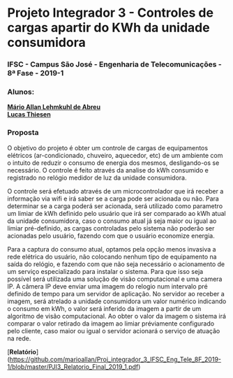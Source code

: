 # Projeto Integrador 3 - Controles de cargas apartir do KWh da unidade consumidora

### IFSC - Campus São José - Engenharia de Telecomunicações - 8ª Fase - 2019-1 

### Alunos: 
[**Mário Allan Lehmkuhl de Abreu**](https://bit.ly/3iAEHkJ)\
[**Lucas Thiesen**](https://bit.ly/2SERbxz) 

### Proposta

O objetivo do projeto é obter um controle de cargas de equipamentos elétricos (ar-condicionado, chuveiro, aquecedor, etc) de um ambiente com o intuito de reduzir o consumo de energia dos mesmos, desligando-os se necessário. O controle é feito através da analise do kWh consumido e registrado no relógio medidor de luz da unidade consumidora.

O controle será efetuado através de um microcontrolador que irá receber a informação via wifi e irá saber se a carga pode ser acionada ou não. Para determinar se a carga poderá ser acionada, será utilizado como parametro um limiar de kWh definido pelo usuário que irá ser comparado ao kWh atual da unidade consumidora, caso o consumo atual já seja maior ou igual ao limiar pré-definido, as cargas controladas pelo sistema não poderão ser acionadas pelo usuário, fazendo com que o usuário economize energia.

Para a captura do consumo atual, optamos pela opção menos invasiva a rede elétrica do usuário, não colocando nenhum tipo de equipamento na saída do relógio, e fazendo com que não seja necessário o acionamento de um serviço especializado para instalar o sistema. Para que isso seja possível será utilizada uma solução de visão computacional e uma camera IP. A câmera IP deve enviar uma imagem do relogio num intervalo pré definido de tempo para um servidor de aplicação. No servidor ao receber a imagem, será atrelado a unidade consumidora um valor numérico indicando o consumo em kWh, o valor será inferido da imagem a partir de um algoritmo de visão computacional. Ao obter o valor da imagem o sistema irá comparar o valor retirado da imagem ao limiar préviamente configurado pelo cliente, caso maior ou igual o servidor acionará o serviço de atuação na rede.

[**Relatório**] (https://github.com/marioallan/Proj_integrador_3_IFSC_Eng_Tele_8F_2019-1/blob/master/PJI3_Relatorio_Final_2019_1.pdf)
